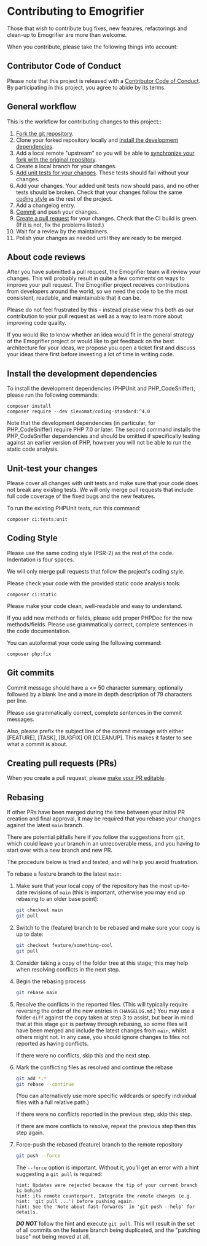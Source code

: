 # Contributing to Emogrifier

Those that wish to contribute bug fixes, new features, refactorings and
clean-up to Emogrifier are more than welcome.

When you contribute, please take the following things into account:

## Contributor Code of Conduct

Please note that this project is released with a
[Contributor Code of Conduct](../CODE_OF_CONDUCT.md). By participating in this
project, you agree to abide by its terms.

## General workflow

This is the workflow for contributing changes to this project::

1. [Fork the git repository](https://docs.github.com/en/get-started/exploring-projects-on-github/contributing-to-a-project).
2. Clone your forked repository locally and
   [install the development dependencies](#install-the-development-dependencies).
3. Add a local remote "upstream" so you will be able to
   [synchronize your fork with the original repository](https://docs.github.com/en/pull-requests/collaborating-with-pull-requests/working-with-forks/syncing-a-fork).
4. Create a local branch for your changes.
5. [Add unit tests for your changes](#unit-test-your-changes).
   These tests should fail without your changes.
6. Add your changes. Your added unit tests now should pass, and no other tests
   should be broken. Check that your changes follow the same
   [coding style](#coding-style) as the rest of the project.
7. Add a changelog entry.
8. [Commit](#git-commits) and push your changes.
9. [Create a pull request](https://docs.github.com/en/pull-requests/collaborating-with-pull-requests/proposing-changes-to-your-work-with-pull-requests/about-pull-requests)
   for your changes. Check that the CI build is green. (If it is not, fix the
   problems listed.)
10. Wait for a review by the maintainers.
11. Polish your changes as needed until they are ready to be merged.

## About code reviews

After you have submitted a pull request, the Emogrifier team will review your
changes. This will probably result in quite a few comments on ways to improve
your pull request. The Emogrifier project receives contributions from
developers around the world, so we need the code to be the most consistent,
readable, and maintainable that it can be.

Please do not feel frustrated by this - instead please view this both as our
contribution to your pull request as well as a way to learn more about
improving code quality.

If you would like to know whether an idea would fit in the general strategy of
the Emogrifier project or would like to get feedback on the best architecture
for your ideas, we propose you open a ticket first and discuss your ideas there
first before investing a lot of time in writing code.

## Install the development dependencies

To install the development dependencies (PHPUnit and PHP_CodeSniffer), please
run the following commands:

```shell
composer install
composer require --dev slevomat/coding-standard:^4.0
```

Note that the development dependencies (in particular, for PHP_CodeSniffer)
require PHP 7.0 or later.  The second command installs the PHP_CodeSniffer
dependencies and should be omitted if specifically testing against an earlier
version of PHP, however you will not be able to run the static code analysis.

## Unit-test your changes

Please cover all changes with unit tests and make sure that your code does not
break any existing tests. We will only merge pull requests that include full
code coverage of the fixed bugs and the new features.

To run the existing PHPUnit tests, run this command:

```shell
composer ci:tests:unit
```

## Coding Style

Please use the same coding style (PSR-2) as the rest of the code. Indentation
is four spaces.

We will only merge pull requests that follow the project's coding style.

Please check your code with the provided static code analysis tools:

```shell
composer ci:static
```

Please make your code clean, well-readable and easy to understand.

If you add new methods or fields, please add proper PHPDoc for the new
methods/fields. Please use grammatically correct, complete sentences in the
code documentation.

You can autoformat your code using the following command:

```shell
composer php:fix
```

## Git commits

Commit message should have a <= 50 character summary, optionally followed by a
blank line and a more in depth description of 79 characters per line.

Please use grammatically correct, complete sentences in the commit messages.

Also, please prefix the subject line of the commit message with either
[FEATURE], [TASK], [BUGFIX] OR [CLEANUP]. This makes it faster to see what
a commit is about.

## Creating pull requests (PRs)

When you create a pull request, please
[make your PR editable](https://github.com/blog/2247-improving-collaboration-with-forks).

## Rebasing

If other PRs have been merged during the time between your initial PR creation
and final approval, it may be required that you rebase your changes against the
latest `main` branch.

There are potential pitfalls here if you follow the suggestions from `git`,
which could leave your branch in an unrecoverable mess,
and you having to start over with a new branch and new PR.

The procedure below is tried and tested, and will help you avoid frustration.

To rebase a feature branch to the latest `main`:

1. Make sure that your local copy of the repository has the most up-to-date
  revisions of `main` (this is important, otherwise you may end up rebasing to
  an older base point):
   ```sh
   git checkout main
   git pull
   ```
1. Switch to the (feature) branch to be rebased and make sure your copy is up to
  date:
   ```sh
   git checkout feature/something-cool
   git pull
   ```
1. Consider taking a copy of the folder tree at this stage; this may help when
  resolving conflicts in the next step.
1. Begin the rebasing process
   ```sh
   git rebase main
   ```
1. Resolve the conflicts in the reported files.  (This will typically require
  reversing the order of the new entries in `CHANGELOG.md`.)  You may use a
  folder `diff` against the copy taken at step 3 to assist, but bear in mind
  that at this stage `git` is partway through rebasing, so some files will have
  been merged and include the latest changes from `main`, whilst others might
  not.  In any case, you should ignore changes to files not reported as having
  conflicts.

   If there were no conflicts, skip this and the next step.
1. Mark the conflicting files as resolved and continue the rebase
   ```sh
   git add *.*
   git rebase --continue
   ```
   (You can alternatively use more specific wildcards or specify individual
   files with a full relative path.)

   If there were no conflicts reported in the previous step, skip this step.

   If there are more conflicts to resolve, repeat the previous step then this
   step again.
1. Force-push the rebased (feature) branch to the remote repository
   ```sh
   git push --force
   ```
   The `--force` option is important.  Without it, you'll get an error with a
   hint suggesting a `git pull` is required:
   ```
   hint: Updates were rejected because the tip of your current branch is behind
   hint: its remote counterpart. Integrate the remote changes (e.g.
   hint: 'git pull ...') before pushing again.
   hint: See the 'Note about fast-forwards' in 'git push --help' for details.
   ```
   ***DO NOT*** follow the hint and execute `git pull`.  This will result in the
   set of all commits on the feature branch being duplicated, and the "patching
   base" not being moved at all.
